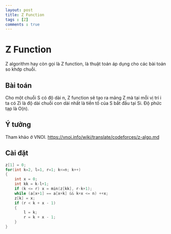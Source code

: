 ```yaml
---
layout: post
title: Z Function
tags : [Z]
comments : true
---
```


# Z Function
Z algorithm hay còn gọi là Z function, là thuật toán áp dụng cho các bài toán so khớp chuỗi.

## Bài toán
Cho một chuỗi S có độ dài n, Z function sẽ tạo ra mảng Z mà tại mỗi vị trí i ta có Zi là độ dài chuỗi con dài nhất là tiền tố của S bắt đầu tại Si. Độ phức tạp là O(n).
## Ý tưởng
Tham khảo ở VNOI.
https://vnoi.info/wiki/translate/codeforces/z-algo.md
## Cài đặt
```C++
z[1] = 0;
for(int k=2, l=1, r=1; k<=n; k++)
{
    int x = 0;
    int kk = k-l+1;
    if (k <= r) x = min(z[kk], r-k+1);
    while (a[x+1] == a[x+k] && k+x <= n) ++x;
    z[k] = x;
    if (r < k + x - 1)
    {
        l = k;
        r = k + x - 1;
    }
}
```
